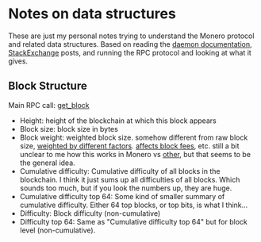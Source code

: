 # Notes on data structures

These are just my personal notes trying to understand the Monero protocol and related data structures.
Based on reading the [daemon documentation](https://www.getmonero.org/resources/developer-guides/daemon-rpc.html), [StackExchange](https://monero.stackexchange.com/) posts, and running the RPC protocol and looking at what it gives.

## Block Structure

Main RPC call: [get_block](https://www.getmonero.org/resources/developer-guides/daemon-rpc.html#get_block)

* Height: height of the blockchain at which this block appears
* Block size: block size in bytes
* Block weight: weighted block size. somehow different from raw block size, [weighted by different factors](https://monero.stackexchange.com/questions/11809/how-to-compute-block-weight). [affects block fees](https://monero.stackexchange.com/questions/4562/how-does-the-dynamic-blocksize-and-the-dynamic-fees-work-together-in-monero), etc. still a bit unclear to me how this works in Monero vs [other](https://en.bitcoin.it/wiki/Weight_units), but that seems to be the general idea.
* Cumulative difficulty: Cumulative difficulty of all blocks in the blockchain. I think it just sums up all difficulties of all blocks. Which sounds too much, but if you look the numbers up, they are huge.
* Cumulative difficulty top 64: Some kind of smaller summary of cumulative difficulty. Either 64 top blocks, or top bits, is what I think...
* Difficulty: Block difficulty (non-cumulative)
* Difficulty top 64: Same as "Cumulative difficulty top 64" but for block level (non-cumulative).




